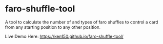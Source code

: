 # faro-shuffle-tool
A tool to calculate the number of and types of faro shuffles to control a card from any starting position to any other position.

Live Demo Here: https://ken150.github.io/faro-shuffle-tool/
